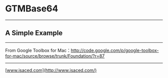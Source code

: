 GTMBase64
=========
---
A Simple Example
---
---
From Google Toolbox for Mac：http://code.google.com/p/google-toolbox-for-mac/source/browse/trunk/Foundation/?r=87

---
[www.isaced.com](http://www.isaced.com/) 